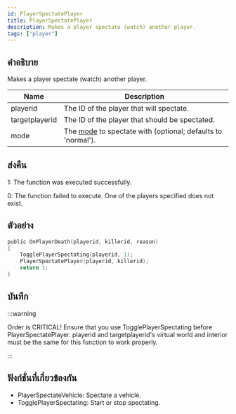 ```yaml
---
id: PlayerSpectatePlayer
title: PlayerSpectatePlayer
description: Makes a player spectate (watch) another player.
tags: ["player"]
---
```


## คำอธิบาย

Makes a player spectate (watch) another player.

| Name           | Description                                                                                  |
| -------------- | -------------------------------------------------------------------------------------------- |
| playerid       | The ID of the player that will spectate.                                                     |
| targetplayerid | The ID of the player that should be spectated.                                               |
| mode           | The [mode](../resources/spectatemodes.md) to spectate with (optional; defaults to 'normal'). |

## ส่งคืน

1: The function was executed successfully.

0: The function failed to execute. One of the players specified does not exist.

## ตัวอย่าง

```c
public OnPlayerDeath(playerid, killerid, reason)
{
    TogglePlayerSpectating(playerid, 1);
    PlayerSpectatePlayer(playerid, killerid);
    return 1;
}
```

## บันทึก

:::warning

Order is CRITICAL! Ensure that you use TogglePlayerSpectating before PlayerSpectatePlayer.
playerid and targetplayerid's virtual world and interior must be the same for this function to work properly.

:::

## ฟังก์ชั่นที่เกี่ยวข้องกัน

- PlayerSpectateVehicle: Spectate a vehicle.
- TogglePlayerSpectating: Start or stop spectating.
